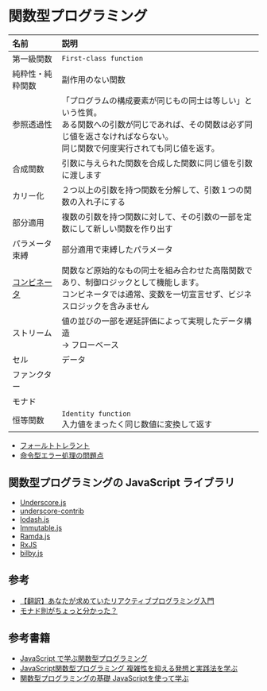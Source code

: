 # 関数型プログラミング

|名前|説明|
|:-|:-|
|第一級関数|`First-class function`|
|純粋性・純粋関数|副作用のない関数|
|参照透過性|「プログラムの構成要素が同じもの同士は等しい」という性質。<br>ある関数への引数が同じであれば、その関数は必ず同じ値を返さなければならない。<br>同じ関数で何度実行されても同じ値を返す。|
|合成関数|引数に与えられた関数を合成した関数に同じ値を引数に渡します|
|カリー化|２つ以上の引数を持つ関数を分解して、引数１つの関数の入れ子にする|
|部分適用|複数の引数を持つ関数に対して、その引数の一部を定数にして新しい関数を作り出す|
|パラメータ束縛|部分適用で束縛したパラメータ|
|[コンビネータ](docs/combinator.md)|関数など原始的なもの同士を組み合わせた高階関数であり、制御ロジックとして機能します。<br>コンビネータでは通常、変数を一切宣言せず、ビジネスロジックを含みません|
|ストリーム|値の並びの一部を遅延評価によって実現したデータ構造<br>→ フローベース|
|セル|データ|
|ファンクター||
|モナド||
|恒等関数|`Identity function` <br>入力値をまったく同じ数値に変換して返す|

- [フォールトトレラント](https://bit.ly/3KIvlor)
- [命令型エラー処理の問題点](docs/try-catch-problems.md)

## 関数型プログラミングの JavaScript ライブラリ
- [Underscore.js](http://underscorejs.org/)
- [underscore-contrib](https://github.com/documentcloud/underscore-contrib)
- [lodash.js](https://lodash.com/)
- [Immutable.js](https://immutable-js.com/)
- [Ramda.js](https://ramdajs.com/)
- [RxJS](https://rxjs.dev/)
- [bilby.js](https://github.com/puffnfresh/bilby.js)

## 参考
- [【翻訳】あなたが求めていたリアクティブプログラミング入門](http://ninjinkun.hatenablog.com/entry/introrxja)
- [モナド則がちょっと分かった？](https://qiita.com/7shi/items/547b6137d7a3c482fe68)

## 参考書籍
- [JavaScript で学ぶ関数型プログラミング](../../Books/978-4-87311-660-0/)
- [JavaScript関数型プログラミング 複雑性を抑える発想と実践法を学ぶ](../..//Books/978-4-2950-0113-3/)
- [関数型プログラミングの基礎 JavaScriptを使って学ぶ](../../Books/978-4-86594-059-6/)
